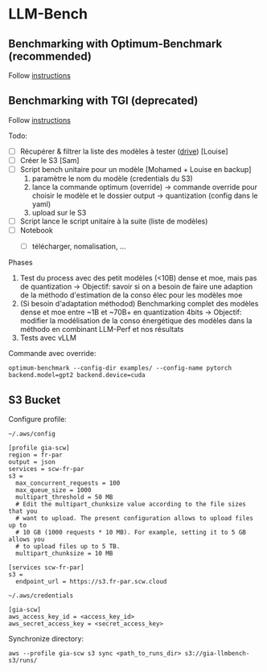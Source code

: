 # LLM-Bench

## Benchmarking with Optimum-Benchmark (recommended)

Follow [instructions](./optimum/README.md)

## Benchmarking with TGI (deprecated)

Follow [instructions](./tgi/README.md)



Todo: 

- [ ] Récupérer & filtrer la liste des modèles à tester ([drive](https://docs.google.com/spreadsheets/d/155WvuIdCkWMifurQ3qEi5jzKP87wx9smkA7mObwe3rg/edit?usp=sharing)) [Louise]
- [ ] Créer le S3 [Sam]
- [ ] Script bench unitaire pour un modèle [Mohamed + Louise en backup]
    1. paramètre le nom du modèle (credentials du S3)
    2. lance la commande optimum (override)
        -> commande override pour choisir le modèle et le dossier output
        -> quantization (config dans le yaml)
    3. upload sur le S3
- [ ] Script lance le script unitaire à la suite (liste de modèles)
- [ ] Notebook
    - [ ] télécharger, nomalisation, ...


Phases
1. Test du process avec des petit modèles (<10B) dense et moe, mais pas de quantization
    -> Objectif: savoir si on a besoin de faire une adaption de la méthodo d'estimation de la conso élec pour les modèles moe 
2. (Si besoin d'adaptation méthodod) Benchmarking complet des modèles dense et moe entre ~1B et ~70B+ en quantization 4bits
    -> Objectif: modifier la modélisation de la conso énergétique des modèles dans la méthodo en combinant LLM-Perf et nos résultats
3. Tests avec vLLM 


Commande avec override:

```shell
optimum-benchmark --config-dir examples/ --config-name pytorch backend.model=gpt2 backend.device=cuda
```


## S3 Bucket

Configure profile:

`~/.aws/config`

```
[profile gia-scw]
region = fr-par
output = json
services = scw-fr-par
s3 =
  max_concurrent_requests = 100
  max_queue_size = 1000
  multipart_threshold = 50 MB
  # Edit the multipart_chunksize value according to the file sizes that you
  # want to upload. The present configuration allows to upload files up to
  # 10 GB (1000 requests * 10 MB). For example, setting it to 5 GB allows you
  # to upload files up to 5 TB.
  multipart_chunksize = 10 MB

[services scw-fr-par]
s3 =
  endpoint_url = https://s3.fr-par.scw.cloud
```

`~/.aws/credentials`

```
[gia-scw]
aws_access_key_id = <access_key_id>
aws_secret_access_key = <secret_access_key>
```

Synchronize directory:

```shell
aws --profile gia-scw s3 sync <path_to_runs_dir> s3://gia-llmbench-s3/runs/
```
